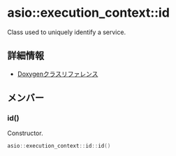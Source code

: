 # asio::execution_context::id

Class used to uniquely identify a service. 

## 詳細情報

- [Doxygenクラスリファレンス](https://lang-ship.com/reference/ESP32/latest/classasio_1_1execution__context_1_1id.html)

## メンバー

### id()
Constructor.


```c
asio::execution_context::id::id()
```



